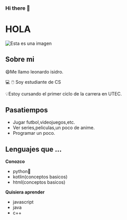 ### Hi there 👋

<!--
**LeoIsidro/Leoisidro** is a ✨ _special_ ✨ repository because its `README.md` (this file) appears on your GitHub profile.

Here are some ideas to get you started:

- 🔭 I’m currently working on ...
- 🌱 I’m currently learning ...
- 👯 I’m looking to collaborate on ...
- 🤔 I’m looking for help with ...
- 💬 Ask me about ...
- 📫 How to reach me: ...
- 😄 Pronouns: ...
- ⚡ Fun fact: ...
-->
# HOLA

![Esta es una imagen](https://upload.wikimedia.org/wikipedia/commons/thumb/b/bf/Computer-science-education.jpg/1200px-Computer-science-education.jpg)
## Sobre mi
😄Me llamo leonardo isidro.

💻 🖱️ Soy estudiante de CS

💡Estoy cursando el primer ciclo de la carrera  en  UTEC.

## Pasatiempos
- Jugar futbol,videojuegos,etc.
- Ver series,peliculas,un poco de anime.
- Programar un poco.

## Lenguajes que ...
**Conozco**

- python👋
- kotlin(conceptos basicos)
- html(conceptos basicos)

**Quisiera aprender**

- javascript
- java
- c++

